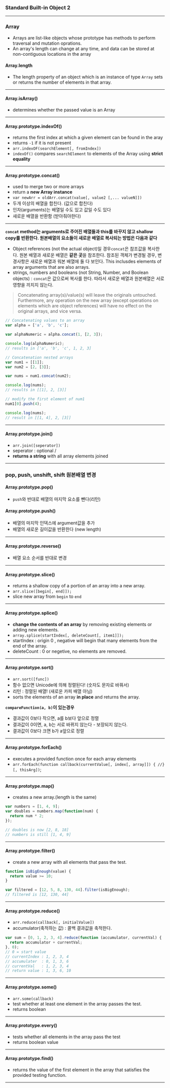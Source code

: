 ### Standard Built-in Object 2 


---

### Array

- Arrays are list-like objects whose prototype has methods to perform traversal and mutation oprations.
- An array's length can change at any time, and data can be stored at non-contiguous locations in the array



#### Array.length 

- The length property of an object which is an instance of type `Array` sets or returns the number of elements in that array.

---

#### Array.isArray()

- determines whether the passed value is an Array

---

####  Array.prototype.indexOf()

- returns the first index at which a given element can be found in the aray
- returns `-1` if it is not present
- `arr.indexOF(searchElement[, fromIndex])`
- `indexOf()` compares `searchElement` to elements of the Array using **strict equality**


---

#### Array.prototype.concat()

- used to merge two or more arrays
- return a **new Array instance**
- `var newArr = oldArr.concat(value[, value2 [,... valueN]])`
- 두개 이상의 배열을 합친다. (값으로 합친다)
- 인자(arguments)는 배열일 수도 있고 값일 수도 있다
- 새로운 배열을 반환함 (받아줘야한다)

---

**`concat` method는 arguments로 주어진 배열들과 this를 바꾸지 않고 shallow copy를 반환한다. 원본배열의 요소들이 새로운 배열로 복사되는 방법은 다음과 같다**

- Object references (not the actual object)일 경우`concat`은 참조값을 복사한다. 원본 배열과 새로운 배열은 **같은 곳**을 참조한다. 참조된 객체가 변경될 경우, 변경사항은 새로운 배열과 워본 배열에 둘 다 보인다. This inclusdes elements of array arguments that are also arrays.
- strings, numbers and booleans (not String, Number, and Boolean objects) : `concat`은 값으로써 복사를 한다. 따라서 새로운 배열과 원본배열은 서로 영향을 끼치지 않는다.

> Concatenating array(s)/value(s) will leave the originals untouched. Furthermore, any operation on the new array (except operations on elements which are object references) will have no effect on the original arrays, and vice versa.


 ```js
// Concatenating values to an array
var alpha = ['a', 'b', 'c'];

var alphaNumeric = alpha.concat(1, [2, 3]);

console.log(alphaNumeric); 
// results in ['a', 'b', 'c', 1, 2, 3]

 ```


```js
// Concatenation nested arrays
var num1 = [[1]];
var num2 = [2, [3]];

var nums = num1.concat(num2);

console.log(nums);
// results in [[1], 2, [3]]

// modify the first element of num1
num1[0].push(4);

console.log(nums);
// result in [[1, 4], 2, [3]]

```

---

#### Array.prototype.join()

- `arr.join([seperator])`
- seperator : optional / 
- **returns a string** with all array elements joined

---
### pop, push, unshift, shift 원본배열 변경

#### Array.prototype.pop()

- `push`와 반대로 배열의 마지막 요소를 뺀다(리턴)


#### Array.prototype.push()

- 배열의 마지막 인덱스에 argument값을 추가
- 배열의 새로운 길이값을 반환한다 (new length)
---

#### Array.prototype.reverse()

- 배열 요소 순서를 반대로 변경

---

#### Array.prototype.slice()

- returns a shallow copy of a portion of an array into a new array.
- `arr.slice([begin[, end]]);`
- slice new array from `begin` to `end` 

---

#### Array.prototype.splice()

- **change the contents of an array** by removing existing elements or adding new elements.
- `array.splice(startIndex[, deleteCount[, item1]]);`
- startIndex : origin 0 , negative will begin that many elements from the end of the array.
- deleteCount : 0 or negetive, no elements are removed.

---

#### Array.prototype.sort()

- `arr.sort([func])`
- 함수 없으면 Unicode에 의해 정렬된다! (숫자도 문자로 바꿔서)
- 리턴 : 정렬된 배열! (새로운 카피 배열 아님)
- sorts the elements of an array **in place** and returns the array.

**`compareFunction(a, b)`이 있는경우**
- 결과값이 0보다 작으면, a를 b보다 앞으로 정렬
- 결과값이 0이면, a, b는 서로 바뀌지 않는다 - 보장되지 않는다.
- 결과값이 0보다 크면 b가 a앞으로 정렬

---

#### Array.prototype.forEach()

- executes a provided function once for each array elements
- `arr.forEach(function callback(currentValue[, index[, array]]) { //}[, thisArg])`;


---

#### Array.prototype.map()

- creates a new array.(length is the same)

```js
var numbers = [1, 4, 9];
var doubles = numbers.map(function(num) {
  return num * 2;
});

// doubles is now [2, 8, 18]
// numbers is still [1, 4, 9]
```
---


#### Array.prototype.filter()

- create a new array with all elements that pass the test.

```js
function isBigEnough(value) {
  return value >= 10;
}

var filtered = [12, 5, 8, 130, 44].filter(isBigEnough);
// filtered is [12, 130, 44]
```

---


#### Array.prototype.reduce()

- `arr.reduce(callback[, initialValue])`
- accumulator(축적하는 값) : 콜백 결과값을 축적한다.

```js
var sum = [0, 1, 2, 3, 4].reduce(function (accumulator, currentVal) {
  return accumulator + currentVal;
}, 0);
// 0 = start value
// currentIndex : 1, 2, 3, 4
// accumulater  : 0, 1, 3, 6
// currentVal   : 1, 2, 3, 4
// return value : 1, 3, 6, 10  
```

---

#### Array.prototype.some()

- `arr.some(callback)`
- test whether at least one element in the array passes the test.
- returns boolean


---

#### Array.prototype.every()

- tests whether all elements in the array pass the test
- returns boolean value

---

#### Array.prototype.find()

- returns the value of the first element in the array that satisfies the provided testing function.
---

